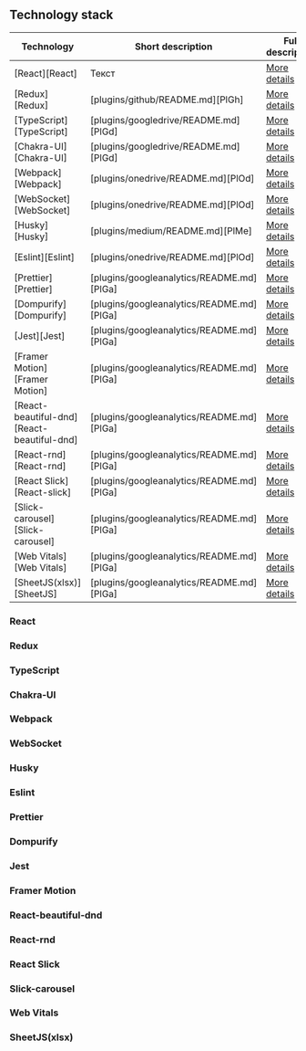 ## Technology stack

| Technology | Short description | Full description |
| ------ | ------ | ------ |
| [React][React] | Текст | [More details](#react) |
| [Redux][Redux] | [plugins/github/README.md][PlGh] | [More details](#redux) |
| [TypeScript][TypeScript] | [plugins/googledrive/README.md][PlGd] | [More details](#TypeScript) |
| [Chakra-UI][Chakra-UI] | [plugins/googledrive/README.md][PlGd] | [More details](#react) |
| [Webpack][Webpack] | [plugins/onedrive/README.md][PlOd] | [More details](#react) |
| [WebSocket][WebSocket] | [plugins/onedrive/README.md][PlOd] | [More details](#react) |
| [Husky][Husky] | [plugins/medium/README.md][PlMe] | [More details](#react)
| [Eslint][Eslint] | [plugins/onedrive/README.md][PlOd] | [More details](#react)
| [Prettier][Prettier] | [plugins/googleanalytics/README.md][PlGa] | [More details](#react)
| [Dompurify][Dompurify] | [plugins/googleanalytics/README.md][PlGa] | [More details](#react)
| [Jest][Jest] | [plugins/googleanalytics/README.md][PlGa] | [More details](#react)
| [Framer Motion][Framer Motion] | [plugins/googleanalytics/README.md][PlGa] | [More details](#react)
| [React-beautiful-dnd][React-beautiful-dnd] | [plugins/googleanalytics/README.md][PlGa] |[More details](#react)
| [React-rnd][React-rnd] | [plugins/googleanalytics/README.md][PlGa] | [More details](#react)
| [React Slick][React-slick] | [plugins/googleanalytics/README.md][PlGa] | [More details](#react)
| [Slick-carousel][Slick-carousel] | [plugins/googleanalytics/README.md][PlGa] | [More details](#react)
| [Web Vitals][Web Vitals] | [plugins/googleanalytics/README.md][PlGa] | [More details](#react)
| [SheetJS(xlsx)][SheetJS] | [plugins/googleanalytics/README.md][PlGa] | [More details](#react)


### React
### Redux
### TypeScript
### Chakra-UI
### Webpack
### WebSocket
### Husky
### Eslint
### Prettier
### Dompurify
### Jest
### Framer Motion
### React-beautiful-dnd
### React-rnd
### React Slick
### Slick-carousel
### Web Vitals
### SheetJS(xlsx)
